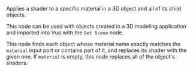 Applies a shader to a specific material in a 3D object and all of its child objects. 

This node can be used with objects created in a 3D modeling application and imported into Vuo with the `Get Scene` node. 

This node finds each object whose material name exactly matches the `material` input port or contains part of it, and replaces its shader with the given one.  If `material` is empty, this node replaces all of the object's shaders.
